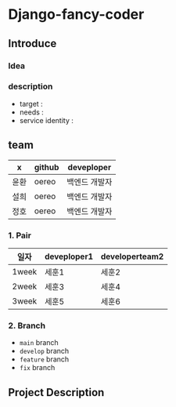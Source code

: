 # Django-fancy-coder

## Introduce
### Idea
### description
- target : 
- needs : 
- service identity : 
  
## team
|x|github|deveploper|
|------|---|---|
|윤환|oereo|백엔드 개발자|
|설희|oereo|백엔드 개발자|
|정호|oereo|백엔드 개발자|

### 1. Pair 
|일자|deveploper1|developerteam2|
|------|---|---|
|1week|세훈1|세훈2|
|2week|세훈3|세훈4|
|3week|세훈5|세훈6|

### 2. Branch
- `main` branch
- `develop` branch
- `feature` branch
- `fix` branch
  
## Project Description

